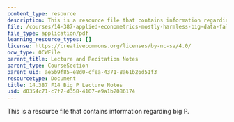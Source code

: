 ```yaml
---
content_type: resource
description: This is a resource file that contains information regarding big P.
file: /courses/14-387-applied-econometrics-mostly-harmless-big-data-fall-2014/d0354c71c7f7d3584107e9a1b2086174_MIT14_387F14_large_p.pdf
file_type: application/pdf
learning_resource_types: []
license: https://creativecommons.org/licenses/by-nc-sa/4.0/
ocw_type: OCWFile
parent_title: Lecture and Recitation Notes
parent_type: CourseSection
parent_uid: ae5b9f85-e8d0-cfea-4371-8a61b26d51f3
resourcetype: Document
title: 14.387 F14 Big P Lecture Notes
uid: d0354c71-c7f7-d358-4107-e9a1b2086174
---
```

This is a resource file that contains information regarding big P.